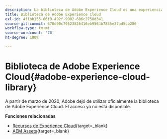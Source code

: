 ```yaml
---
description: La biblioteca de Adobe Experience Cloud es una experiencia universal y centralizada para almacenar, buscar y seleccionar recursos en las soluciones de Adobe Experience Cloud.
title: Biblioteca de Adobe Experience Cloud
exl-id: 4f1bb155-66f9-492f-9902-686c2758d341
source-git-commit: 670d90c79523826416eb9564b7835e27ad5cb286
workflow-type: tm+mt
source-wordcount: '70'
ht-degree: 100%

---
```


# Biblioteca de Adobe Experience Cloud{#adobe-experience-cloud-library}

A partir de marzo de 2020, Adobe dejó de utilizar oficialmente la biblioteca de Adobe Experience Cloud. El acceso ya no está disponible.

**Funciones relacionadas**

* [Recursos de Experience Cloud](https://experienceleague.adobe.com/docs/core-services/interface/services/assets/experience-cloud-assets.html?lang=es){target=_blank}
* [AEM Assets](https://experienceleague.adobe.com/docs/experience-manager-cloud-service/content/assets/home.html?lang=es){target=_blank}
